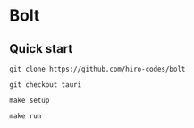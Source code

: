 # Bolt

## Quick start

```
git clone https://github.com/hiro-codes/bolt
```

```
git checkout tauri
```

```
make setup
```

```
make run
```

